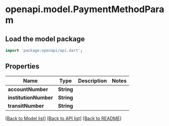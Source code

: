 # openapi.model.PaymentMethodParam

## Load the model package
```dart
import 'package:openapi/api.dart';
```

## Properties
Name | Type | Description | Notes
------------ | ------------- | ------------- | -------------
**accountNumber** | **String** |  | 
**institutionNumber** | **String** |  | 
**transitNumber** | **String** |  | 

[[Back to Model list]](../README.md#documentation-for-models) [[Back to API list]](../README.md#documentation-for-api-endpoints) [[Back to README]](../README.md)


